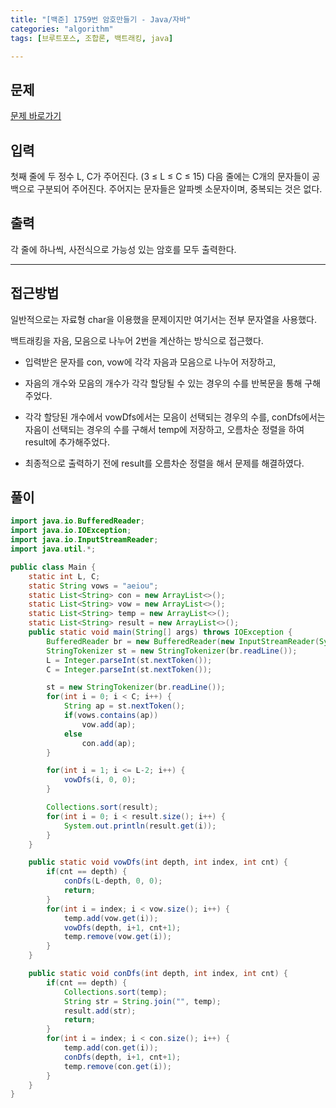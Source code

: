 ```yaml
---
title: "[백준] 1759번 암호만들기 - Java/자바"
categories: "algorithm"
tags: [브루트포스, 조합론, 백트래킹, java]

---
```


## 문제

[문제 바로가기](https://www.acmicpc.net/problem/1759)

## 입력

첫째 줄에 두 정수 L, C가 주어진다. (3 ≤ L ≤ C ≤ 15) 다음 줄에는 C개의 문자들이 공백으로 구분되어 주어진다. 주어지는 문자들은 알파벳 소문자이며, 중복되는 것은 없다.

## 출력

각 줄에 하나씩, 사전식으로 가능성 있는 암호를 모두 출력한다.



---



## 접근방법

일반적으로는 자료형 char을 이용했을 문제이지만 여기서는 전부 문자열을 사용했다.

백트래킹을 자음, 모음으로 나누어 2번을 계산하는 방식으로 접근했다.

- 입력받은 문자를 con, vow에 각각 자음과 모음으로 나누어 저장하고,

- 자음의 개수와 모음의 개수가 각각 할당될 수 있는 경우의 수를 반복문을 통해 구해주었다.

- 각각 할당된 개수에서 vowDfs에서는 모음이 선택되는 경우의 수를, conDfs에서는 자음이 선택되는 경우의 수를 구해서 temp에 저장하고, 오름차순 정렬을 하여 result에 추가해주었다.

- 최종적으로 출력하기 전에 result를 오름차순 정렬을 해서 문제를 해결하였다.




## 풀이

```java
import java.io.BufferedReader;
import java.io.IOException;
import java.io.InputStreamReader;
import java.util.*;

public class Main {
    static int L, C;
    static String vows = "aeiou";
    static List<String> con = new ArrayList<>();
    static List<String> vow = new ArrayList<>();
    static List<String> temp = new ArrayList<>();
    static List<String> result = new ArrayList<>();
    public static void main(String[] args) throws IOException {
        BufferedReader br = new BufferedReader(new InputStreamReader(System.in));
        StringTokenizer st = new StringTokenizer(br.readLine());
        L = Integer.parseInt(st.nextToken());
        C = Integer.parseInt(st.nextToken());

        st = new StringTokenizer(br.readLine());
        for(int i = 0; i < C; i++) {
            String ap = st.nextToken();
            if(vows.contains(ap))
                vow.add(ap);
            else
                con.add(ap);
        }

        for(int i = 1; i <= L-2; i++) {
            vowDfs(i, 0, 0);
        }

        Collections.sort(result);
        for(int i = 0; i < result.size(); i++) {
            System.out.println(result.get(i));
        }
    }

    public static void vowDfs(int depth, int index, int cnt) {
        if(cnt == depth) {
            conDfs(L-depth, 0, 0);
            return;
        }
        for(int i = index; i < vow.size(); i++) {
            temp.add(vow.get(i));
            vowDfs(depth, i+1, cnt+1);
            temp.remove(vow.get(i));
        }
    }

    public static void conDfs(int depth, int index, int cnt) {
        if(cnt == depth) {
            Collections.sort(temp);
            String str = String.join("", temp);
            result.add(str);
            return;
        }
        for(int i = index; i < con.size(); i++) {
            temp.add(con.get(i));
            conDfs(depth, i+1, cnt+1);
            temp.remove(con.get(i));
        }
    }
}
```

